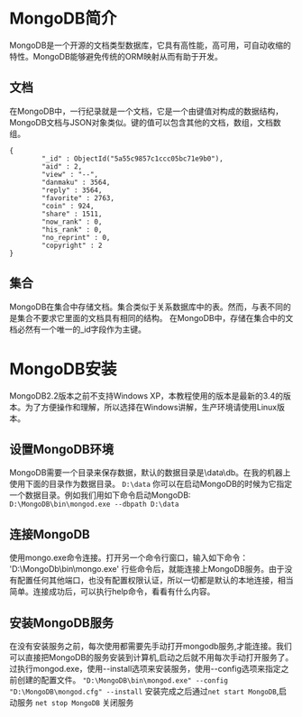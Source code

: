 # MongoDB简介
MongoDB是一个开源的文档类型数据库，它具有高性能，高可用，可自动收缩的特性。MongoDB能够避免传统的ORM映射从而有助于开发。

## 文档
在MongoDB中，一行纪录就是一个文档，它是一个由键值对构成的数据结构，MongoDB文档与JSON对象类似。键的值可以包含其他的文档，数组，文档数组。
```
{
        "_id" : ObjectId("5a55c9857c1ccc05bc71e9b0"),
        "aid" : 2,
        "view" : "--",
        "danmaku" : 3564,
        "reply" : 3564,
        "favorite" : 2763,
        "coin" : 924,
        "share" : 1511,
        "now_rank" : 0,
        "his_rank" : 0,
        "no_reprint" : 0,
        "copyright" : 2
}
```
## 集合
MongoDB在集合中存储文档。集合类似于关系数据库中的表。然而，与表不同的是集合不要求它里面的文档具有相同的结构。
在MongoDB中，存储在集合中的文档必然有一个唯一的_id字段作为主键。

# MongoDB安装
MongoDB2.2版本之前不支持Windows XP，本教程使用的版本是最新的3.4的版本。为了方便操作和理解，所以选择在Windows讲解，生产环境请使用Linux版本。

## 设置MongoDB环境
MongoDB需要一个目录来保存数据，默认的数据目录是\data\db。在我的机器上使用下面的目录作为数据目录。
`D:\data`
你可以在启动MongoDB的时候为它指定一个数据目录。例如我们用如下命令启动MongoDB:
`D:\MongoDB\bin\mongod.exe --dbpath D:\data`
## 连接MongoDB
使用mongo.exe命令连接。打开另一个命令行窗口，输入如下命令：
'D:\MongoDb\bin\mongo.exe'
行些命令后，就能连接上MongoDB服务。由于没有配置任何其他端口，也没有配置权限认证，所以一切都是默认的本地连接，相当简单。连接成功后，可以执行help命令，看看有什么内容。

## 安装MongoDB服务
在没有安装服务之前，每次使用都需要先手动打开mongodb服务,才能连接。我们可以直接把MongoDB的服务安装到计算机,启动之后就不用每次手动打开服务了。
过执行mongod.exe，使用--install选项来安装服务，使用--config选项来指定之前创建的配置文件。
`"D:\MongoDB\bin\mongod.exe" --config "D:\MongoDB\mongod.cfg" --install`
安装完成之后通过`net start MongoDB`,启动服务
`net stop MongoDB` 关闭服务


